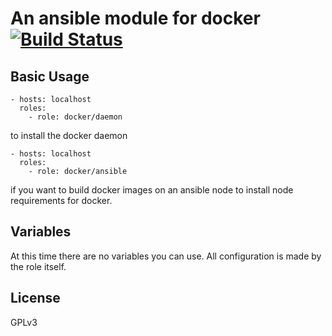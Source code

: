 # An ansible module for docker [![Build Status](https://travis-ci.com/mafalb/ansible-docker.svg?branch=master)](https://travis-ci.com/mafalb/ansible-docker)

## Basic Usage


```
- hosts: localhost
  roles:
    - role: docker/daemon
```
to install the docker daemon


```
- hosts: localhost
  roles:
    - role: docker/ansible
```
if you want to build docker images on an ansible node to install node requirements for docker.

## Variables

At this time there are no variables you can use. All configuration is made by the role itself.

## License

GPLv3
